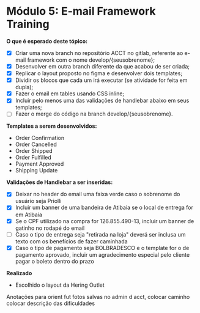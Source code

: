 # **Módulo 5: E-mail Framework Training**

**O que é esperado deste tópico:**
- [x] Criar uma nova branch no repositório ACCT no gitlab, referente ao e-mail framework com o nome develop/{seusobrenome};
- [x] Desenvolver em outra branch diferente da que acabou de ser criada;
- [x] Replicar o layout proposto no figma e desenvolver dois templates;
- [x] Dividir os blocos que cada um irá executar (se atividade for feita em dupla);
- [x] Fazer o email em tables usando CSS inline;
- [x] Incluir pelo menos uma das validações de handlebar abaixo em seus templates;
- [ ] Fazer o merge do código na branch develop/{seusobrenome}.

**Templates a serem desenvolvidos:**
- Order Confirmation
- Order Cancelled
- Order Shipped
- Order Fulfilled
- Payment Approved
- Shipping Update

**Validações de Handlebar a ser inseridas:**
- [x] Deixar no header do email uma faixa verde caso o sobrenome do usuário seja Priolli
- [x] Incluir um banner de uma bandeira de Atibaia se o local de entrega for em Atibaia 
- [x] Se o CPF utilizado na compra for 126.855.490-13, incluir um banner de gatinho no rodapé do email
- [ ] Caso o tipo de entrega seja "retirada na loja" deverá ser inclusa um texto com os benefícios de fazer caminhada
- [x] Caso o tipo de pagamento seja BOLBRADESCO e o template for o de pagamento aprovado, incluir um agradecimento especial pelo cliente pagar o boleto dentro do prazo

**Realizado**
- Escolhido o layout da Hering Outlet




Anotações para orient fut
fotos salvas no admin d acct, colocar caminho
colocar descrição das dificuldades
